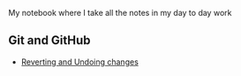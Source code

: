 My notebook where I take all the notes in my day to day work

## Git and GitHub
- [Reverting and Undoing changes](revert-undo-changes.md)
